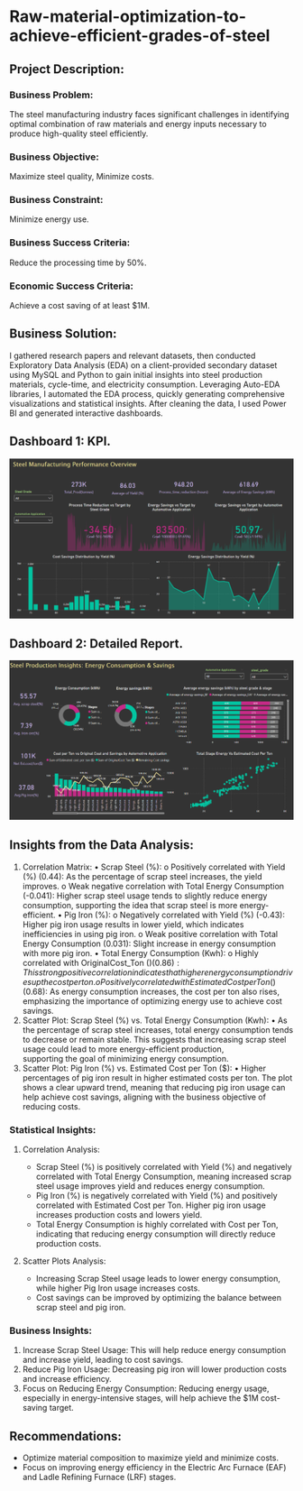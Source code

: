 # Raw-material-optimization-to-achieve-efficient-grades-of-steel
## Project Description:
### Business Problem:
The steel manufacturing industry faces significant challenges in identifying optimal combination of raw materials and energy inputs necessary to produce high-quality steel efficiently.
### Business Objective: 
Maximize steel quality, Minimize costs.
### Business Constraint: 
Minimize energy use.
### Business Success Criteria: 
Reduce the processing time by 50%.
### Economic Success Criteria: 
Achieve a cost saving of at least $1M.
## Business Solution:
I gathered research papers and relevant datasets, then conducted Exploratory Data Analysis (EDA) on a client-provided secondary dataset using MySQL and Python to gain initial insights into steel production materials, cycle-time, and electricity consumption. Leveraging Auto-EDA libraries, I automated the EDA process, quickly generating comprehensive visualizations and statistical insights. After cleaning the data, I used Power BI and generated interactive dashboards.
## Dashboard 1: KPI.
![alt text](https://github.com/Subham1702/Raw-material-optimization-to-achieve-efficient-grades-of-steel/blob/main/Screenshot%20(368).png)

## Dashboard 2: Detailed Report.
![alt text](https://github.com/Subham1702/Raw-material-optimization-to-achieve-efficient-grades-of-steel/blob/main/Screenshot%20(367).png)

## Insights from the Data Analysis:
1. Correlation Matrix:
      •	Scrap Steel (%):
      o	Positively correlated with Yield (%) (0.44): As the percentage of scrap steel increases, the yield improves.
      o	Weak negative correlation with Total Energy Consumption (-0.041): Higher scrap steel usage tends to slightly reduce energy consumption, supporting the idea that scrap steel is more energy-efficient.
      •	Pig Iron (%):
      o	Negatively correlated with Yield (%) (-0.43): Higher pig iron usage results in lower yield, which indicates inefficiencies in using pig iron.
      o	Weak positive correlation with Total Energy Consumption (0.031): Slight increase in energy consumption with more pig iron.
      •	Total Energy Consumption (Kwh):
      o	Highly correlated with OriginalCost_Ton ($) (0.86): This strong positive correlation indicates that higher energy consumption drives up the cost per ton.
      o	Positively correlated with Estimated Cost per Ton ($) (0.68): As energy consumption increases, the cost per ton also rises, emphasizing the importance of optimizing energy use to achieve cost savings.
2. Scatter Plot: Scrap Steel (%) vs. Total Energy Consumption (Kwh):
      •	As the percentage of scrap steel increases, total energy consumption tends to decrease or remain stable. This suggests that increasing scrap steel usage could lead to more energy-efficient production,     
        supporting the goal of minimizing energy consumption.
3. Scatter Plot: Pig Iron (%) vs. Estimated Cost per Ton ($):
      •	Higher percentages of pig iron result in higher estimated costs per ton. The plot shows a clear upward trend, meaning that reducing pig iron usage can help achieve cost savings, aligning with the business 
        objective of reducing costs.

### Statistical Insights:
1. Correlation Analysis:
   - Scrap Steel (%) is positively correlated with Yield (%) and negatively correlated with Total Energy Consumption, meaning increased scrap steel usage improves yield and reduces energy consumption.
   - Pig Iron (%) is negatively correlated with Yield (%) and positively correlated with Estimated Cost per Ton. Higher pig iron usage increases production costs and lowers yield.
   - Total Energy Consumption is highly correlated with Cost per Ton, indicating that reducing energy consumption will directly reduce production costs.

2. Scatter Plots Analysis:
   - Increasing Scrap Steel usage leads to lower energy consumption, while higher Pig Iron usage increases costs.
   - Cost savings can be improved by optimizing the balance between scrap steel and pig iron.
  
### Business Insights:
1. Increase Scrap Steel Usage: This will help reduce energy consumption and increase yield, leading to cost savings.
2. Reduce Pig Iron Usage: Decreasing pig iron will lower production costs and increase efficiency.
3. Focus on Reducing Energy Consumption: Reducing energy usage, especially in energy-intensive stages, will help achieve the $1M cost-saving target.

## Recommendations:
- Optimize material composition to maximize yield and minimize costs.
- Focus on improving energy efficiency in the Electric Arc Furnace (EAF) and Ladle Refining Furnace (LRF) stages.




